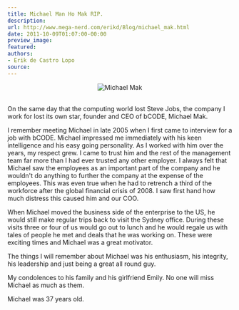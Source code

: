 ```yaml
---
title: Michael Man Ho Mak RIP.
description:
url: http://www.mega-nerd.com/erikd/Blog/michael_mak.html
date: 2011-10-09T01:07:00-00:00
preview_image:
featured:
authors:
- Erik de Castro Lopo
source:
---
```



<center>
        <img src="http://www.mega-nerd.com/erikd/Img/michael_mak.jpg" border="0" alt="Michael Mak"/>
</center>

<br/>
<p>
On the same day that the computing world lost Steve Jobs, the company I work
for lost its own star, founder and CEO of bCODE, Michael Mak.
</p>

<p>
I remember meeting Michael in late 2005 when I first came to interview for a job
with bCODE.
Michael impressed me immediately with his keen intelligence and his easy going
personality.
As I worked with him over the years, my respect grew.
I came to trust him and the rest of the management team far more than I had
ever trusted any other employer.
I always felt that Michael saw the employees as an important part of the company
and he wouldn't do anything to further the company at the expense of the
employees.
This was even true when he had to retrench a third of the workforce after the
global financial crisis of 2008.
I saw first hand how much distress this caused him and our COO.
</p>

<p>
When Michael moved the business side of the enterprise to the US, he would still
make regular trips back to visit the Sydney office.
During these visits three or four of us would go out to lunch and he would
regale us with tales of people he met and deals that he was working on.
These were exciting times and Michael was a great motivator.
</p>

<p>
The things I will remember about Michael was his enthusiasm, his integrity, his
leadership and just being a great all round guy.
</p>

<p>
My condolences to his family and his girlfriend Emily.
No one will miss Michael as much as them.
</p>

<p>
Michael was 37 years old.
</p>





